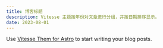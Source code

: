 ```yaml
---
title: 博客标题
description: Vitesse 主题按年份对文章进行分组，并按日期排序显示。
date: 2023-08-01
---
```


Use [Vitesse Them for Astro](https://astro.build/themes/details/vitesse-theme-for-astro/) to start writing your blog posts.
